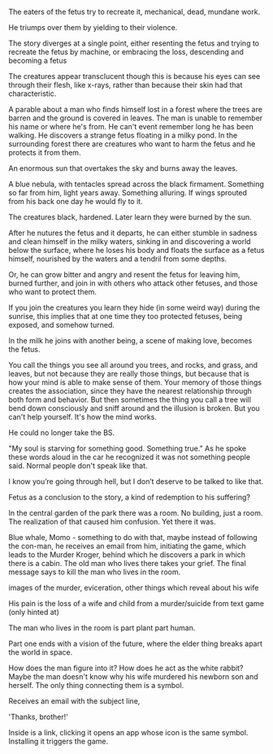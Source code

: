 The eaters of the fetus try to recreate it, mechanical, dead, mundane
work.

He triumps over them by yielding to their violence.

The story diverges at a single point, either resenting the fetus and trying to recreate the fetus by machine, or embracing the loss, descending and becoming a fetus

The creatures appear transclucent though this is because his eyes can see through their flesh, like x-rays, rather 
than because their skin had that characteristic.

A parable about a man who finds himself lost in a forest where the trees 
are barren and the ground is covered in leaves. The man is unable to remember his 
name or where he's from. He can't event remember long he has been walking. He 
discovers a strange fetus floating in a milky pond. In the surrounding forest 
there are creatures who want to harm the fetus and he protects it from them.

An enormous sun that overtakes the sky and burns away the leaves.

A blue nebula, with tentacles spread across the black firmament. Something so far from him, light years away. Something alluring. If wings sprouted from his back one day he would fly to it.

The creatures black, hardened. Later learn they were burned by the sun.

After he nutures the fetus and it departs, he can either stumble in sadness and clean 
himself in the milky waters, sinking in and discovering a world below the surface, where 
he loses his body and floats the surface as a fetus himself, nourished by the waters and a 
tendril from some depths.

Or, he can grow bitter and angry and resent the fetus for leaving him, burned further, and 
join in with others who attack other fetuses, and those who want to protect them.

If you join the creatures you learn they hide (in some weird way) during the sunrise, this 
implies that at one time they too protected fetuses, being exposed, and somehow turned.

In the milk he joins with another being, a scene of making love, becomes the fetus.

You call the things you see all around you trees, and rocks, and grass, and leaves, but not 
because they are really those things, but because that is how your mind is able to make sense of them. 
Your memory of those things creates the association, since they have the nearest relationship through 
both form and behavior. But then sometimes the thing you call a tree will bend down consciously 
and sniff around and the illusion is broken. But you can't help yourself. It's how the mind works.

He could no longer take the BS. 

"My soul is starving for something good. Something true." As he spoke these words 
aloud in the car he recognized it was not something people said. Normal people don't speak like that.

I know you’re going through hell, but I don’t deserve to be talked to like that.

Fetus as a conclusion to the story, a kind of redemption to his suffering?

In the central garden of the park there was a room. No building, just a room. The realization of that caused him confusion. Yet there it was.

Blue whale, Momo - something to do with that, maybe instead of following the con-man, he receives an email from him, initiating the game, which leads to the Murder Kroger, behind which he discovers a park in which there is a cabin. The old man who lives there takes your grief. The final message says to kill the man who lives in the room.

images of the murder, eviceration, other things which reveal about his wife

His pain is the loss of a wife and child from a murder/suicide from text game (only hinted at)

The man who lives in the room is part plant part human.

Part one ends with a vision of the future, where the elder thing breaks apart the world in space.

How does the man figure into it? How does he act as the white rabbit? Maybe the man doesn't know why his wife murdered his newborn son and herself. The only thing connecting them is a symbol.

Receives an email with the subject line, 

'Thanks, brother!'

Inside is a link, clicking it opens an app whose icon is the same symbol. Installing it triggers the game.
